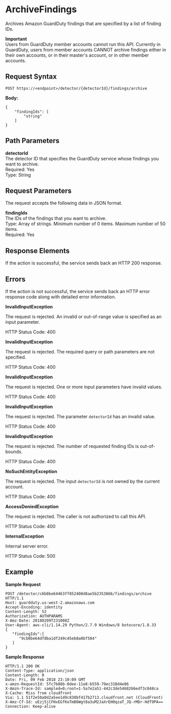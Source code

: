 # ArchiveFindings<a name="archive-findings"></a>

Archives Amazon GuardDuty findings that are specified by a list of finding IDs\.

**Important**  
Users from GuardDuty member accounts cannot run this API\. Currently in GuardDuty, users from member accounts CANNOT archive findings either in their own accounts, or in their master's account, or in other member accounts\. 

## Request Syntax<a name="archive-findings-request-syntax"></a>

```
POST https://<endpoint>/detector/{detectorId}/findings/archive
```

**Body:**

```
{
    "findingIds": [
        "string"
    ]
}
```

## Path Parameters<a name="archive-findings-path-parameters"></a>

**detectorId**  
The detector ID that specifies the GuardDuty service whose findings you want to archive\.  
Required: Yes  
Type: String

## Request Parameters<a name="archive-findings-request-parameters"></a>

The request accepts the following data in JSON format\.

**findingIds**  
The IDs of the findings that you want to archive\.  
Type: Array of strings\. Minimum number of 0 items\. Maximum number of 50 items\.  
Required: Yes

## Response Elements<a name="archive-findings-response-parameters"></a>

If the action is successful, the service sends back an HTTP 200 response\.

## Errors<a name="archive-findings-errors"></a>

If the action is not successful, the service sends back an HTTP error response code along with detailed error information\.

**InvalidInputException**

The request is rejected\. An invalid or out\-of\-range value is specified as an input parameter\.

HTTP Status Code: 400 

**InvalidInputException**

The request is rejected\. The required query or path parameters are not specified\.

HTTP Status Code: 400 

**InvalidInputException**

The request is rejected\. One or more input parameters have invalid values\.

HTTP Status Code: 400 

**InvalidInputException**

The request is rejected\. The parameter `detectorId` has an invalid value\.

HTTP Status Code: 400 

**InvalidInputException**

The request is rejected\. The number of requested finding IDs is out\-of\-bounds\.

HTTP Status Code: 400 

**NoSuchEntityException**

The request is rejected\. The input `detectorId` is not owned by the current account\.

HTTP Status Code: 400 

**AccessDeniedException**

The request is rejected\. The caller is not authorized to call this API\.

HTTP Status Code: 400 

**InternalException**

Internal server error\.

HTTP Status Code: 500 

## Example<a name="archive-findings-example"></a>

**Sample Request**

```
POST /detector/c6b0be64463ff852400d8ae5b2353866/findings/archive HTTP/1.1
Host: guardduty.us-west-2.amazonaws.com
Accept-Encoding: identity
Content-Length: 52
Authorization: AUTHPARAMS
X-Amz-Date: 20180209T231008Z
User-Agent: aws-cli/1.14.29 Python/2.7.9 Windows/8 botocore/1.8.33
{  
   "findingIds":[  
      "9cb0be64df8ba1df249c45eb8a0bf584"
   ]
}
```

**Sample Response**

```
HTTP/1.1 200 OK
Content-Type: application/json
Content-Length: 0
Date: Fri, 09 Feb 2018 23:10:09 GMT
x-amzn-RequestId: 5fc7b08b-0dee-11e8-b559-79ec310d4e06
X-Amzn-Trace-Id: sampled=0;root=1-5a7e2a51-442c3de5468266edf3c048ca
X-Cache: Miss from cloudfront
Via: 1.1 51f2e50a0d2a5ee1d9c830bf417b2713.cloudfront.net (CloudFront)
X-Amz-Cf-Id: uEzj5jCFHxEGfKoTmB6Wgt8a3uM2JaXrEH0qzaT_JQ-rMDr-HdT9PA==
Connection: Keep-alive
```